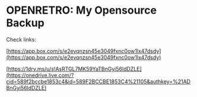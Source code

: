OPENRETRO: My Opensource Backup
===============================

Check links:

[https://app.box.com/s/e2evqnzsn45e3049fxnc0ow1lx47dsdy](https://app.box.com/s/e2evqnzsn45e3049fxnc0ow1lx47dsdy)
 
[https://1drv.ms/u/s!AsRTGL7MK59YaTBnGyi56ldDZLE](https://onedrive.live.com/?cid=589f2bccbe1853c4&id=589F2BCCBE1853C4%21105&authkey=%21ADBnGyi56ldDZLE) 

